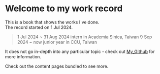 # Welcome to my work record

This is a book that shows the works I've done.  
The record started on 1 Jul 2024.

> 1 Jul 2024 ~ 31 Aug 2024  intern in Academia Sinica, Taiwan
> 9 Sep 2024 ~     now      junior year in CCU, Taiwan 

It does not go in-depth into any particular topic - check out [My_Github](https://github.com/HutakiHare/mybook.git) for more information.

Check out the content pages bundled to see more.

```{tableofcontents}
```